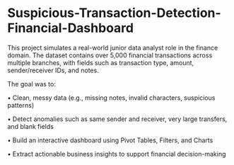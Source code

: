 # Suspicious-Transaction-Detection-Financial-Dashboard
This project simulates a real-world junior data analyst role in the finance domain. The dataset contains over 5,000 financial transactions across multiple branches, with fields such as transaction type, amount, sender/receiver IDs, and notes.

The goal was to:

•	Clean, messy data (e.g., missing notes, invalid characters, suspicious patterns)

•	Detect anomalies such as same sender and receiver, very large transfers, and blank fields

•	Build an interactive dashboard using Pivot Tables, Filters, and Charts

•	Extract actionable business insights to support financial decision-making

